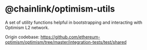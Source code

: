# @chainlink/optimism-utils

A set of utility functions helpful in bootstrapping and interacting with Optimism L2 network.

Origin codebase: https://github.com/ethereum-optimism/optimism/tree/master/integration-tests/test/shared
